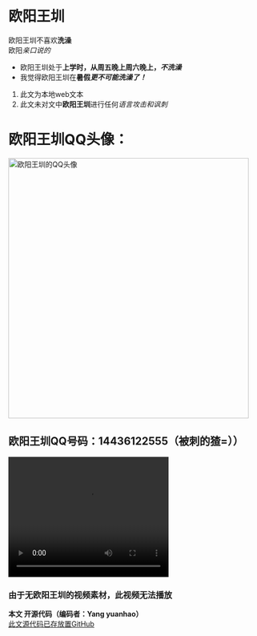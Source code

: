 <DOCTYPE html>
<html>
<head>
  <title>欧阳王了个圳</title>
</head>
  
  <body>
    <h1 id="top">欧阳王圳</h1>
      <div>
        <p>欧阳王圳不喜欢<strong>洗澡</strong> <br>欧阳<em>亲口说的</em></p>
        <ul>
          <li>欧阳王圳处于<strong>上学时，从周五晚上周六晚上，<em>不洗澡</em></strong></li>
          <li>我觉得欧阳王圳在<strong>暑假<em>更不可能洗澡了！</em></strong></li>
        </ul>
      </div>
      <div>
        <ol>
          <li>此文为本地web文本</li>
          <li>此文未对文中<strong>欧阳王圳</strong>进行任何<em>语言攻击和讽刺</em></li>
        </ol>
        <h1>欧阳王圳QQ头像：</h1>
        <img src="E:\壁纸 图片\其他\1443612555EFB8B0AF754AE6747231D900E8658A92.jpg" alt="欧阳王圳的QQ头像" width="480" height="520">
        <h2>欧阳王圳QQ号码：14436122555（被刺的猹=））</h2>
        <video src="" width="320" height="240" controls>由于无欧阳王圳的视频素材，此视频无法播放</video><h3>由于无欧阳王圳的视频素材，此视频无法播放</h3>
      </div>
      <div>
        <p><strong>本文 开源代码（编码者：Yang yuanhao）</strong> <br><a href="https://github.com/YYH-China/repository/blob/master/README.md" target="_blank">此文源代码已存放置GitHub</a></p>
      </div >
  </body>
</html>
